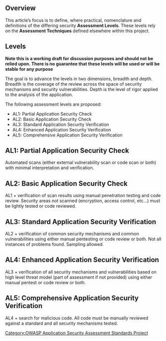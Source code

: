 ## Overview

This article’s focus is to define, where practical, nomenclature and
definitions of the differing security **Assessment Levels**. These
levels rely on the **Assessment Techniques** defined elsewhere within
this project.

## Levels

**Note this is a working draft for discussion purposes and should not be
relied upon. There is no guarantee that these levels will be used or
will be stable for any purpose**

The goal is to advance the levels in two dimensions, breadth and depth.
Breadth is the coverage of the review across the space of security
mechanisms and security vulnerabilities. Depth is the level of rigor
applied to the analysis of the application.

The following assessment levels are proposed:

  - AL1: Partial Application Security Check
  - AL2: Basic Application Security Check
  - AL3: Standard Application Security Verification
  - AL4: Enhanced Application Security Verification
  - AL5: Comprehensive Application Security Verification

## AL1: Partial Application Security Check

Automated scans (either external vulnerability scan or code scan or
both) with minimal interpretation and verification.

## AL2: Basic Application Security Check

AL1 + verification of scan results using manual penetration testing and
code review. Security areas not scanned (encryption, access control,
etc...) must be lightly tested or code reviewed.

## AL3: Standard Application Security Verification

AL2 + verification of common security mechanisms and common
vulnerabilities using either manual pentesting or code review or both.
Not all instances of problems found. Sampling allowed.

## AL4: Enhanced Application Security Verification

AL3 + verification of all security mechanisms and vulnerabilities based
on high level threat model (part of assessment if not provided) using
either manual pentest or code review or both.

## AL5: Comprehensive Application Security Verification

AL4 + search for malicious code. All code must be manually reviewed
against a standard and all security mechanisms tested.

[Category:OWASP Application Security Assessment Standards
Project](Category:OWASP_Application_Security_Assessment_Standards_Project "wikilink")